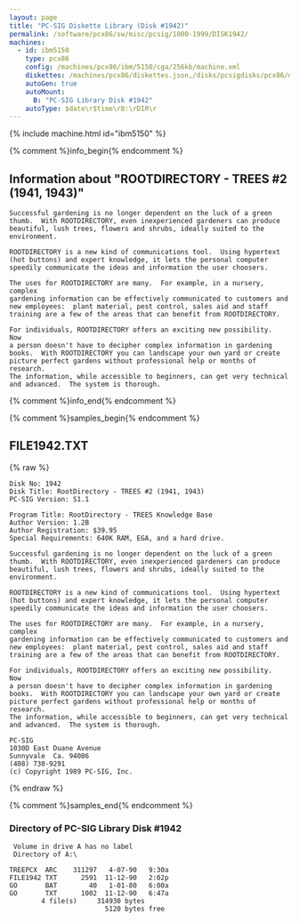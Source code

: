 ```yaml
---
layout: page
title: "PC-SIG Diskette Library (Disk #1942)"
permalink: /software/pcx86/sw/misc/pcsig/1000-1999/DISK1942/
machines:
  - id: ibm5150
    type: pcx86
    config: /machines/pcx86/ibm/5150/cga/256kb/machine.xml
    diskettes: /machines/pcx86/diskettes.json,/disks/pcsigdisks/pcx86/diskettes.json
    autoGen: true
    autoMount:
      B: "PC-SIG Library Disk #1942"
    autoType: $date\r$time\rB:\rDIR\r
---
```


{% include machine.html id="ibm5150" %}

{% comment %}info_begin{% endcomment %}

## Information about "ROOTDIRECTORY - TREES #2 (1941, 1943)"

    Successful gardening is no longer dependent on the luck of a green
    thumb.  With ROOTDIRECTORY, even inexperienced gardeners can produce
    beautiful, lush trees, flowers and shrubs, ideally suited to the
    environment.
    
    ROOTDIRECTORY is a new kind of communications tool.  Using hypertext
    (hot buttons) and expert knowledge, it lets the personal computer
    speedily communicate the ideas and information the user choosers.
    
    The uses for ROOTDIRECTORY are many.  For example, in a nursery, complex
    gardening information can be effectively communicated to customers and
    new employees:  plant material, pest control, sales aid and staff
    training are a few of the areas that can benefit from ROOTDIRECTORY.
    
    For individuals, ROOTDIRECTORY offers an exciting new possibility.  Now
    a person doesn't have to decipher complex information in gardening
    books.  With ROOTDIRECTORY you can landscape your own yard or create
    picture perfect gardens without professional help or months of research.
    The information, while accessible to beginners, can get very technical
    and advanced.  The system is thorough.
{% comment %}info_end{% endcomment %}

{% comment %}samples_begin{% endcomment %}

## FILE1942.TXT

{% raw %}
```
Disk No: 1942                                                           
Disk Title: RootDirectory - TREES #2 (1941, 1943)                       
PC-SIG Version: S1.1                                                    
                                                                        
Program Title: RootDirectory - TREES Knowledge Base                     
Author Version: 1.2B                                                    
Author Registration: $39.95                                             
Special Requirements: 640K RAM, EGA, and a hard drive.                  
                                                                        
Successful gardening is no longer dependent on the luck of a green      
thumb.  With ROOTDIRECTORY, even inexperienced gardeners can produce    
beautiful, lush trees, flowers and shrubs, ideally suited to the        
environment.                                                            
                                                                        
ROOTDIRECTORY is a new kind of communications tool.  Using hypertext    
(hot buttons) and expert knowledge, it lets the personal computer       
speedily communicate the ideas and information the user choosers.       
                                                                        
The uses for ROOTDIRECTORY are many.  For example, in a nursery, complex
gardening information can be effectively communicated to customers and  
new employees:  plant material, pest control, sales aid and staff       
training are a few of the areas that can benefit from ROOTDIRECTORY.    
                                                                        
For individuals, ROOTDIRECTORY offers an exciting new possibility.  Now 
a person doesn't have to decipher complex information in gardening      
books.  With ROOTDIRECTORY you can landscape your own yard or create    
picture perfect gardens without professional help or months of research.
The information, while accessible to beginners, can get very technical  
and advanced.  The system is thorough.                                  
                                                                        
PC-SIG                                                                  
1030D East Duane Avenue                                                 
Sunnyvale  Ca. 94086                                                    
(408) 730-9291                                                          
(c) Copyright 1989 PC-SIG, Inc.                                         
```
{% endraw %}

{% comment %}samples_end{% endcomment %}

### Directory of PC-SIG Library Disk #1942

     Volume in drive A has no label
     Directory of A:\

    TREEPCX  ARC    311297   4-07-90   9:30a
    FILE1942 TXT      2591  11-12-90   2:02p
    GO       BAT        40   1-01-80   6:00a
    GO       TXT      1002  11-12-90   6:47a
            4 file(s)     314930 bytes
                            5120 bytes free
